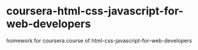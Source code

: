 # coursera-html-css-javascript-for-web-developers
homework for coursera course of html-css-javascript-for-web-developers
